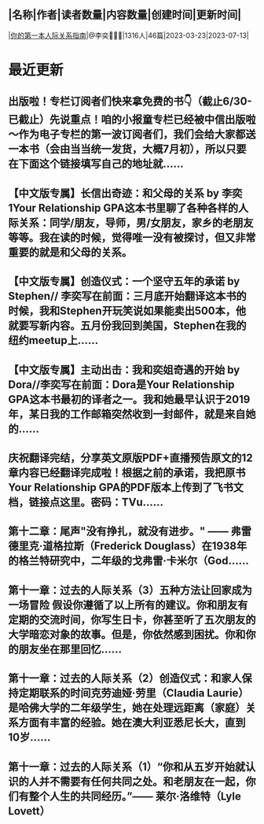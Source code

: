 |名称|作者|读者数量|内容数量|创建时间|更新时间|
---
|[你的第一本人际关系指南](https://xiaobot.net/p/Relationship?refer=0b133df9-27dc-423b-8101-639049001c13)|@李奕👩🏻‍🌾|1316人|46篇|2023-03-23|2023-07-13|

# 最近更新
## 出版啦！专栏订阅者们快来拿免费的书👇（截止6/30-已截止）先说重点！咱的小报童专栏已经被中信出版啦～作为电子专栏的第一波订阅者们，我们会给大家都送一本书（会由当当统一发货，大概7月初），所以只要在下面这个链接填写自己的地址就......
## 【中文版专属】长信出奇迹：和父母的关系 by 李奕1Your Relationship GPA这本书里聊了各种各样的人际关系：同学/朋友，导师，男/女朋友，家乡的老朋友等等。我在读的时候，觉得唯一没有被探讨，但又非常重要的就是和父母的关系。
## 【中文版专属】创造仪式：一个坚守五年的承诺 by Stephen// 李奕写在前面：三月底开始翻译这本书的时候，我和Stephen开玩笑说如果能卖出500本，他就要写新内容。五月份我回到美国，Stephen在我的纽约meetup上......
## 【中文版专属】主动出击：我和奕姐奇遇的开始 by Dora//李奕写在前面：Dora是Your Relationship GPA这本书最初的译者之一。我和她最早认识于2019年，某日我的工作邮箱突然收到一封邮件，就是来自她的......
## 庆祝翻译完结，分享英文原版PDF+直播预告原文的12章内容已经翻译完成啦！根据之前的承诺，我把原书Your Relationship GPA的PDF版本上传到了飞书文档，链接点这里。密码：TVu......
## 第十二章：尾声"没有挣扎，就没有进步。" —— 弗雷德里克·道格拉斯（Frederick Douglass）在1938年的格兰特研究中，二年级的戈弗雷·卡米尔（God......
## 第十一章：过去的人际关系（3）五种方法让回家成为一场冒险 假设你遵循了以上所有的建议。你和朋友有定期的交流时间，你写生日卡，你甚至听了五次朋友的大学暗恋对象的故事。但是，你依然感到困扰。你和你的朋友坐在那里回忆......
## 第十一章：过去的人际关系（2）创造仪式：和家人保持定期联系的时间克劳迪娅·劳里（Claudia Laurie）是哈佛大学的二年级学生，她在处理远距离（家庭）关系方面有丰富的经验。她在澳大利亚悉尼长大，直到10岁......
## 第十一章：过去的人际关系（1）“你和从五岁开始就认识的人并不需要有任何共同之处。和老朋友在一起，你们有整个人生的共同经历。”—— 莱尔·洛维特（Lyle Lovett）

